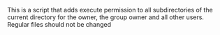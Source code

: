 This is  a script that adds execute permission to all subdirectories of the current directory for the owner, the group owner and all other users. Regular files should not be changed
